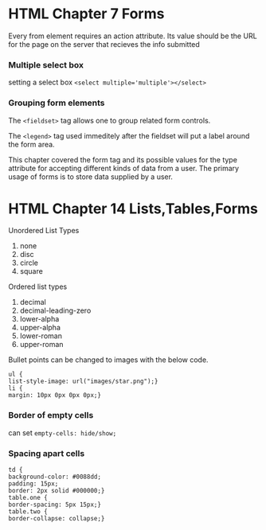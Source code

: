 # HTML Chapter 7 Forms

Every from element requires an action attribute. Its value should be the URL for the page on the server that recieves the info submitted

### Multiple select box
setting a select box `<select multiple='multiple'></select>` 


### Grouping form elements
The `<fieldset>` tag allows one to group related form controls.

The `<legend>` tag used immeditely after the fieldset will put a label around the form area.

This chapter covered the form tag and its possible values for the type attribute for accepting different kinds of data from a user. The primary usage of forms is to store data
supplied by a user. 


# HTML Chapter 14 Lists,Tables,Forms


Unordered List Types
1. none
1. disc
1. circle
1. square

Ordered list types
1. decimal
1. decimal-leading-zero
1. lower-alpha
1. upper-alpha
1. lower-roman
1. upper-roman

Bullet points can be changed to images with the below code. 

```
ul {
list-style-image: url("images/star.png");}
li {
margin: 10px 0px 0px 0px;}
```

### Border of empty cells
can set `empty-cells: hide/show;`


### Spacing apart cells
```
td {
background-color: #0088dd;
padding: 15px;
border: 2px solid #000000;}
table.one {
border-spacing: 5px 15px;}
table.two {
border-collapse: collapse;}
```



